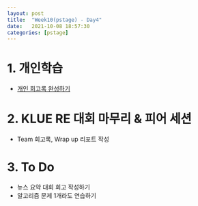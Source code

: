 ```yaml
---
layout: post
title:  "Week10(pstage) - Day4"
date:   2021-10-08 18:57:30
categories: [pstage]
---
```


# 1. 개인학습
* [개인 회고록 완성하기](https://kyunghyunlim.github.io/klue/nlp/2021/10/07/kluere.html)

# 2. KLUE RE 대회 마무리 & 피어 세션
* Team 회고록, Wrap up 리포트 작성

# 3. To Do
* 뉴스 요약 대회 회고 작성하기
* 알고리즘 문제 1개라도 연습하기